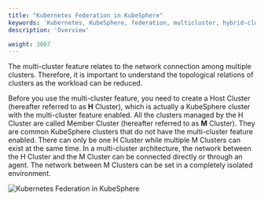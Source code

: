 ```yaml
---
title: "Kubernetes Federation in KubeSphere"
keywords: 'Kubernetes, KubeSphere, federation, multicluster, hybrid-cloud'
description: 'Overview'

weight: 3007
---
```


The multi-cluster feature relates to the network connection among multiple clusters. Therefore, it is important to understand the topological relations of clusters as the workload can be reduced.

Before you use the multi-cluster feature, you need to create a Host Cluster (hereafter referred to as **H** Cluster), which is actually a KubeSphere cluster with the multi-cluster feature enabled. All the clusters managed by the H Cluster are called Member Cluster (hereafter referred to as **M** Cluster). They are common KubeSphere clusters that do not have the multi-cluster feature enabled. There can only be one H Cluster while multiple M Clusters can exist at the same time. In a multi-cluster architecture, the network between the H Cluster and the M Cluster can be connected directly or through an agent. The network between M Clusters can be set in a completely isolated environment.

![Kubernetes Federation in KubeSphere](https://ap3.qingstor.com/kubesphere-website/docs/20200907232319.png)
